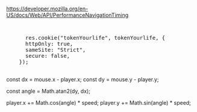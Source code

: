  

  https://developer.mozilla.org/en-US/docs/Web/API/PerformanceNavigationTiming
  <div style={{ width: "100%", display: "flex", justifyContent: "center" }}>
    <img
      src="https://raw.githubusercontent.com/poteto/poteto/refs/heads/master/nice.gif"
      alt=""
      style={{ width: "100%", maxWidth: "600px", height: "auto" }}
    />
  </div>
   <pre>            
      res.cookie("tokenYourlife", tokenYourlife, {
      httpOnly: true,
      sameSite: "Strict",
      secure: false,  
    });
  </pre>
    


const dx = mouse.x - player.x;
const dy = mouse.y - player.y;

const angle = Math.atan2(dy, dx);

player.x += Math.cos(angle) * speed;
player.y += Math.sin(angle) * speed;
